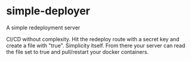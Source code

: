 # simple-deployer
A simple redeployment server

CI/CD without complexity. Hit the redeploy route with a secret key and create a file with "true". Simplicity itself. From there your server can read the file set to true and pull/restart your docker containers.
